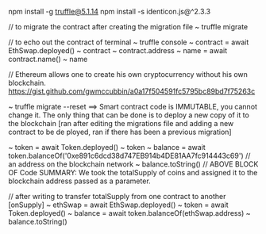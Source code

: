 npm install -g truffle@5.1.14
npm install -s identicon.js@^2.3.3

// to migrate the contract after creating the migration file
~ truffle migrate

// to echo out the contract of terminal
~ truffle console
~ contract = await EthSwap.deployed()
~ contract
~ contract.address
~ name = await contract.name()
~ name

// Ethereum allows one to create his own cryptocurrency without his own blockchain.
https://gist.github.com/gwmccubbin/a0a17f504591fc5795bc89bd7f75263c <Default Token Contract Code>

~ truffle migrate --reset ==> Smart contract code is IMMUTABLE, you cannot change it. The only thing that can be done is to deploy a new copy of it to the blockchain [ran after editing the migrations file and adding a new contract to be de
ployed, ran if there has been a previous migration]

~ token = await Token.deployed()
~ token
~ balance = await token.balanceOf('0xe891c6dcd38d747EB914b4DE81AA7fc914443c69') // an address on the blockchain network
~ balance.toString()
// ABOVE BLOCK OF Code SUMMARY: We took the totalSupply of coins and assigned it to the blockchain address passed as a parameter.

// after writing to transfer totalSupply from one contract to another [onSupply]
~ ethSwap = await EthSwap.deployed()
~ token = await Token.deployed()
~ balance = await token.balanceOf(ethSwap.address)
~ balance.toString()
